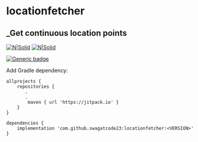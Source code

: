 # locationfetcher
## _Get continuous location points

[![N|Solid](https://png.pngitem.com/pimgs/s/489-4897081_pin-by-on-logos-android-logo-vector-png.png)](https://www.android.com/intl/en_in/)
[![N|Solid](https://deviniti.com/wp-content/uploads/2019/02/kotlin-logo.png)](https://bit.ly/3yxSFwz)

[![Generic badge](https://img.shields.io/badge/Version-1.0.2-1abc9c.svg)](https://shields.io/)

Add Gradle dependency:
```
allprojects {
    repositories {
       .
       .
        maven { url 'https://jitpack.io' }
    }
}
```

```
dependencies {
    implementation 'com.github.swagatcode23:locationfetcher:<VERSION>'
}

```
